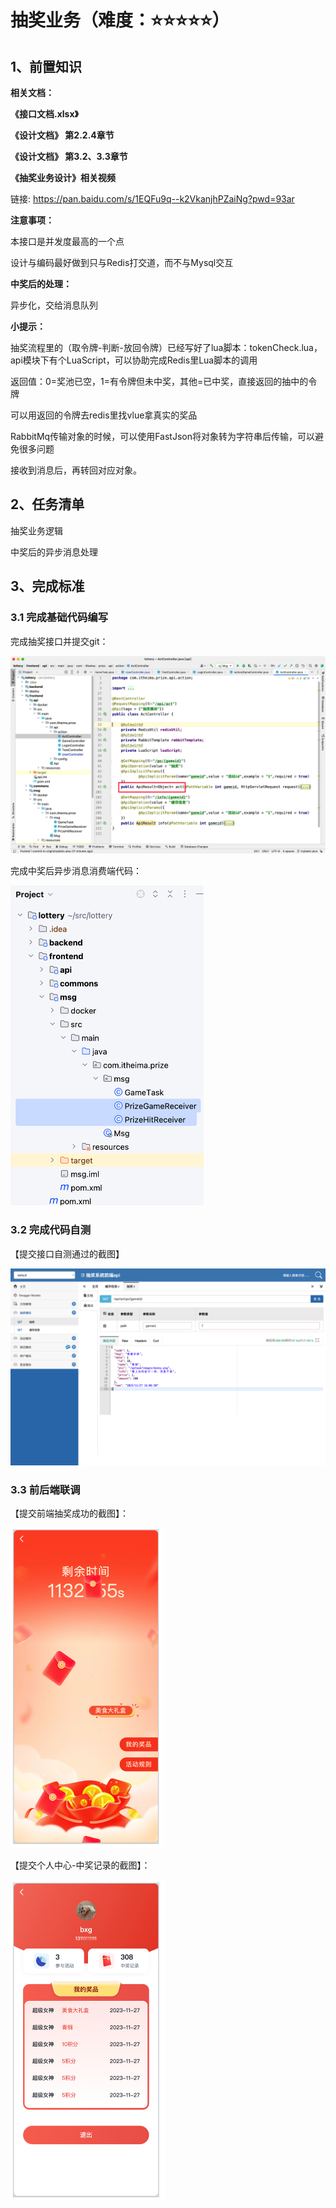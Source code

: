 # 抽奖业务（难度：⭐️⭐️⭐️⭐️⭐️）

## 1、前置知识

**相关文档：**

**《接口文档.xlsx》**

**《设计文档》 第2.2.4章节**

**《设计文档》 第3.2、3.3章节**

**《抽奖业务设计》相关视频**

链接: https://pan.baidu.com/s/1EQFu9q--k2VkanjhPZaiNg?pwd=93ar 



**注意事项：**

本接口是并发度最高的一个点

设计与编码最好做到只与Redis打交道，而不与Mysql交互



**中奖后的处理：**

异步化，交给消息队列



**小提示：**

抽奖流程里的（取令牌-判断-放回令牌）已经写好了lua脚本：tokenCheck.lua，api模块下有个LuaScript，可以协助完成Redis里Lua脚本的调用

返回值：0=奖池已空，1=有令牌但未中奖，其他=已中奖，直接返回的抽中的令牌

可以用返回的令牌去redis里找vlue拿真实的奖品



RabbitMq传输对象的时候，可以使用FastJson将对象转为字符串后传输，可以避免很多问题

接收到消息后，再转回对应对象。



## 2、任务清单

抽奖业务逻辑

中奖后的异步消息处理





## 3、完成标准

### 3.1 完成基础代码编写

完成抽奖接口并提交git：

![image-20231226下午33934162](pic//image-20231226%E4%B8%8B%E5%8D%8833934162.png)



完成中奖后异步消息消费端代码：

<img src="pic//image-20231127%E4%B8%8B%E5%8D%8840538728.png" alt="image-20231127下午40538728" style="zoom:50%;" />

### 3.2 完成代码自测

 【提交接口自测通过的截图】

![image-20231127下午40701625](pic//image-20231127%E4%B8%8B%E5%8D%8840701625.png)



### 3.3 前后端联调

【提交前端抽奖成功的截图】：

<img src="pic//image-20231127%E4%B8%8B%E5%8D%8840759390.png" alt="image-20231127下午40759390" style="zoom:50%;" />



【提交个人中心-中奖记录的截图】：

<img src="pic//image-20231127%E4%B8%8B%E5%8D%8840856361.png" alt="image-20231127下午40856361" style="zoom:50%;" />
